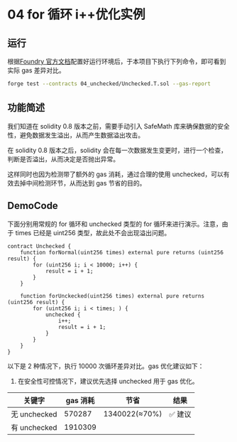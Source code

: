 # 04 for 循环 i++优化实例

## 运行

根据[Foundry 官方文档](https://getfoundry.sh/)配置好运行环境后，于本项目下执行下列命令，即可看到实际 gas 差异对比。

```bash
forge test --contracts 04_unchecked/Unchecked.T.sol --gas-report
```

## 功能简述

我们知道在 solidity 0.8 版本之前，需要手动引入 SafeMath 库来确保数据的安全性，避免数据发生溢出，从而产生数据溢出攻击。

在 solidity 0.8 版本之后，solidity 会在每一次数据发生变更时，进行一个检查，判断是否溢出，从而决定是否抛出异常。

这样同时也因为检测带了额外的 gas 消耗，通过合理的使用 unchecked，可以有效去掉中间检测环节，从而达到 gas 节省的目的。

## DemoCode

下面分别用常规的 for 循环和 unchecked 类型的 for 循环来进行演示。注意，由于 times 已经是 uint256 类型，故此处不会出现溢出问题。

```solidity
contract Unchecked {
    function forNormal(uint256 times) external pure returns (uint256 result) {
        for (uint256 i; i < 10000; i++) {
            result = i + 1;
        }
    }

    function forUnckecked(uint256 times) external pure returns (uint256 result) {
        for (uint256 i; i < times; ) {
            unchecked {
                i++;
                result = i + 1;
            }
        }
    }
}
```

以下是 2 种情况下，执行 10000 次循环差异对比。gas 优化建议如下：

1. 在安全性可控情况下，建议优先选择 unchecked 用于 gas 优化。

| 关键字       | gas 消耗 | 节省          | 结果    |
| ------------ | -------- | ------------- | ------- |
| 无 unchecked | 570287   | 1340022(≈70%) | ✅ 建议 |
| 有 unchecked | 1910309  |               |         |
